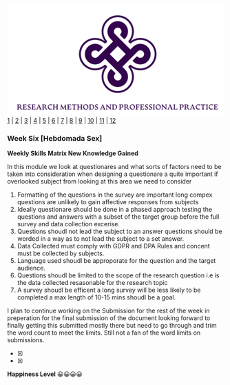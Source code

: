 ![Logo](Images/Logo.png)
[1](/MyPortfolio/RMPP/Unit01.html) | [2](/MyPortfolio/RMPP/Unit02.html) | [3](/MyPortfolio/RMPP/Unit03.html) | [4](/MyPortfolio/RMPP/Unit04.html) | [5](/MyPortfolio/RMPP/Unit05.html) | [6](/MyPortfolio/RMPP/Unit06.html) | [7](/MyPortfolio/RMPP/Unit07.html) | [8](/MyPortfolio/RMPP/Unit08.html) | [9](/MyPortfolio/RMPP/Unit09.html) | [10](/MyPortfolio/RMPP/Unit10.html) | [11](/MyPortfolio/RMPP/Unit11.html) | [12](/MyPortfolio/RMPP/Unit12.html)
### Week Six [Hebdomada Sex]

**Weekly Skills Matrix New Knowledge Gained**

In this module we look at questionares and what sorts of factors need to be taken into consideration when designing a questionare a quite important if overlooked subject from looking at this area we need to consider

1. Formatting of the questions in the survey are important long compex questions are unlikely to gain affective responses from subjects
2. Ideally questionare should be done in a phased approach testing the questions and answers with a subset of the target group before the full survey and data collection excerise.
3. Questions shoudl not lead the subject to an answer questions should be worded in a way as to not lead the subject to a set answer. 
4. Data Collected must comply with GDPR and DPA Rules and concent must be collected by subjects.
5. Language used shoudl be approporate for the question and the target audience.
6. Questions shoudl be limited to the scope of the research question i.e is the data collected resasonable for the research topic
7. A survey shoudl be efficent a long survey will be less likely to be completed a max length of 10-15 mins shoudl be a goal.


I plan to continue working on the Submission for the rest of the week in preperation for the final submission of the document looking forward to finally getting this submitted mostly there but need to go through and trim the word count to meet the limits. Still not a fan of the word limits on submissions. 

- [x] 
- [x] 

**Happiness Level**
😀😀😀😀
